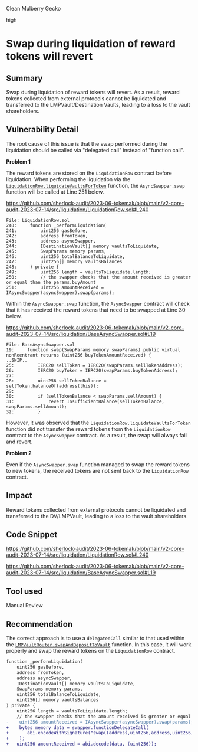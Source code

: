 Clean Mulberry Gecko

high

# Swap during liquidation of reward tokens will revert
## Summary

Swap during liquidation of reward tokens will revert. As a result, reward tokens collected from external protocols cannot be liquidated and transferred to the LMPVault/Destination Vaults, leading to a loss to the vault shareholders.

## Vulnerability Detail

The root cause of this issue is that the swap performed during the liquidation should be called via "delegated call" instead of "function call".

**Problem 1**

The reward tokens are stored on the `LiquidationRow` contract before liquidation. When performing the liquidation via the [`LiquidationRow.liquidateVaultsForToken`](https://github.com/sherlock-audit/2023-06-tokemak/blob/main/v2-core-audit-2023-07-14/src/liquidation/LiquidationRow.sol#L167) function, the `AsyncSwapper.swap` function will be called at Line 251 below. 

https://github.com/sherlock-audit/2023-06-tokemak/blob/main/v2-core-audit-2023-07-14/src/liquidation/LiquidationRow.sol#L240

```solidity
File: LiquidationRow.sol
240:     function _performLiquidation(
241:         uint256 gasBefore,
242:         address fromToken,
243:         address asyncSwapper,
244:         IDestinationVault[] memory vaultsToLiquidate,
245:         SwapParams memory params,
246:         uint256 totalBalanceToLiquidate,
247:         uint256[] memory vaultsBalances
248:     ) private {
249:         uint256 length = vaultsToLiquidate.length;
250:         // the swapper checks that the amount received is greater or equal than the params.buyAmount
251:         uint256 amountReceived = IAsyncSwapper(asyncSwapper).swap(params);
```

Within the `AsyncSwapper.swap` function, the `AsyncSwapper` contract will check that it has received the reward tokens that need to be swapped at Line 30 below.

https://github.com/sherlock-audit/2023-06-tokemak/blob/main/v2-core-audit-2023-07-14/src/liquidation/BaseAsyncSwapper.sol#L19

```solidity
File: BaseAsyncSwapper.sol
19:     function swap(SwapParams memory swapParams) public virtual nonReentrant returns (uint256 buyTokenAmountReceived) {
..SNIP..
25:         IERC20 sellToken = IERC20(swapParams.sellTokenAddress);
26:         IERC20 buyToken = IERC20(swapParams.buyTokenAddress);
27: 
28:         uint256 sellTokenBalance = sellToken.balanceOf(address(this));
29: 
30:         if (sellTokenBalance < swapParams.sellAmount) {
31:             revert InsufficientBalance(sellTokenBalance, swapParams.sellAmount);
32:         }
```

However, it was observed that the `LiquidationRow.liquidateVaultsForToken` function did not transfer the reward tokens from the `LiquidationRow` contract to the `AsyncSwapper` contract. As a result, the swap will always fail and revert.

**Problem 2**

Even if the `AsyncSwapper.swap` function managed to swap the reward tokens to new tokens, the received tokens are not sent back to the `LiquidationRow` contract.

## Impact

Reward tokens collected from external protocols cannot be liquidated and transferred to the DV/LMPVault, leading to a loss to the vault shareholders.

## Code Snippet

https://github.com/sherlock-audit/2023-06-tokemak/blob/main/v2-core-audit-2023-07-14/src/liquidation/LiquidationRow.sol#L240

https://github.com/sherlock-audit/2023-06-tokemak/blob/main/v2-core-audit-2023-07-14/src/liquidation/BaseAsyncSwapper.sol#L19

## Tool used

Manual Review

## Recommendation

The correct approach is to use a `delegatedCall` similar to that used within the [`LMPVaultRouter.swapAndDepositToVault`](https://github.com/sherlock-audit/2023-06-tokemak/blob/main/v2-core-audit-2023-07-14/src/vault/LMPVaultRouter.sol#L53) function. In this case, it will work properly and swap the reward tokens on the `LiquidationRow` contract.

```diff
function _performLiquidation(
    uint256 gasBefore,
    address fromToken,
    address asyncSwapper,
    IDestinationVault[] memory vaultsToLiquidate,
    SwapParams memory params,
    uint256 totalBalanceToLiquidate,
    uint256[] memory vaultsBalances
) private {
    uint256 length = vaultsToLiquidate.length;
    // the swapper checks that the amount received is greater or equal than the params.buyAmount
-    uint256 amountReceived = IAsyncSwapper(asyncSwapper).swap(params);
+    bytes memory data = swapper.functionDelegateCall(
+    	abi.encodeWithSignature("swap((address,uint256,address,uint256,bytes,bytes))", params), "SwapFailed"
+    );
+	uint256 amountReceived = abi.decode(data, (uint256));
```